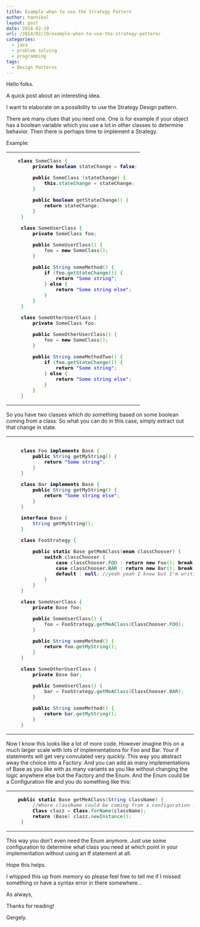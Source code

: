 ```yaml
---
title: Example when to use the Strategy Pattern
author: hannibal
layout: post
date: 2014-02-19
url: /2014/02/19/example-when-to-use-the-strategy-pattern/
categories:
  - java
  - problem solving
  - programming
tags:
  - Design Patterns
---
```

Hello folks.

A quick post about an interesting idea.

I want to elaborate on a possibility to use the Strategy Design pattern.

<!--more-->

There are many clues that you need one. One is for example if your object has a boolean variable which you use a lot in other classes to determine behavior. Then there is perhaps time to implement a Strategy.

Example:

<div class="wp_syntax">
  <table>
    <tr>
      <td class="code">
        <pre class="java" style="font-family:monospace;">	<span style="color: #000000; font-weight: bold;">class</span> SomeClass <span style="color: #009900;">&#123;</span>
		<span style="color: #000000; font-weight: bold;">private</span> <span style="color: #000066; font-weight: bold;">boolean</span> stateChange <span style="color: #339933;">=</span> <span style="color: #000066; font-weight: bold;">false</span><span style="color: #339933;">;</span>
&nbsp;
		<span style="color: #000000; font-weight: bold;">public</span> SomeClass <span style="color: #009900;">&#40;</span>stateChange<span style="color: #009900;">&#41;</span> <span style="color: #009900;">&#123;</span>
			<span style="color: #000000; font-weight: bold;">this</span>.<span style="color: #006633;">stateChange</span> <span style="color: #339933;">=</span> stateChange<span style="color: #339933;">;</span> 
		<span style="color: #009900;">&#125;</span>
&nbsp;
		<span style="color: #000000; font-weight: bold;">public</span> <span style="color: #000066; font-weight: bold;">boolean</span> getStateChange<span style="color: #009900;">&#40;</span><span style="color: #009900;">&#41;</span> <span style="color: #009900;">&#123;</span>
			<span style="color: #000000; font-weight: bold;">return</span> stateChange<span style="color: #339933;">;</span>
		<span style="color: #009900;">&#125;</span>
	<span style="color: #009900;">&#125;</span>
&nbsp;
	<span style="color: #000000; font-weight: bold;">class</span> SomeUserClass <span style="color: #009900;">&#123;</span>
		<span style="color: #000000; font-weight: bold;">private</span> SomeClass foo<span style="color: #339933;">;</span>
&nbsp;
		<span style="color: #000000; font-weight: bold;">public</span> SomeUserClass<span style="color: #009900;">&#40;</span><span style="color: #009900;">&#41;</span> <span style="color: #009900;">&#123;</span>
			foo <span style="color: #339933;">=</span> <span style="color: #000000; font-weight: bold;">new</span> SomeClass<span style="color: #009900;">&#40;</span><span style="color: #009900;">&#41;</span><span style="color: #339933;">;</span>
		<span style="color: #009900;">&#125;</span>
&nbsp;
		<span style="color: #000000; font-weight: bold;">public</span> <span style="color: #003399;">String</span> someMethod<span style="color: #009900;">&#40;</span><span style="color: #009900;">&#41;</span> <span style="color: #009900;">&#123;</span>
			<span style="color: #000000; font-weight: bold;">if</span> <span style="color: #009900;">&#40;</span>foo.<span style="color: #006633;">getStateChange</span><span style="color: #009900;">&#40;</span><span style="color: #009900;">&#41;</span><span style="color: #009900;">&#41;</span> <span style="color: #009900;">&#123;</span>
				<span style="color: #000000; font-weight: bold;">return</span> <span style="color: #0000ff;">"Some string"</span><span style="color: #339933;">;</span>
			<span style="color: #009900;">&#125;</span> <span style="color: #000000; font-weight: bold;">else</span> <span style="color: #009900;">&#123;</span>
				<span style="color: #000000; font-weight: bold;">return</span> <span style="color: #0000ff;">"Some string else"</span><span style="color: #339933;">;</span>
			<span style="color: #009900;">&#125;</span>
		<span style="color: #009900;">&#125;</span>
	<span style="color: #009900;">&#125;</span>
&nbsp;
	<span style="color: #000000; font-weight: bold;">class</span> SomeOtherUserClass <span style="color: #009900;">&#123;</span>
		<span style="color: #000000; font-weight: bold;">private</span> SomeClass foo<span style="color: #339933;">;</span>
&nbsp;
		<span style="color: #000000; font-weight: bold;">public</span> SomeOtherUserClass<span style="color: #009900;">&#40;</span><span style="color: #009900;">&#41;</span> <span style="color: #009900;">&#123;</span>
			foo <span style="color: #339933;">=</span> <span style="color: #000000; font-weight: bold;">new</span> SomeClass<span style="color: #009900;">&#40;</span><span style="color: #009900;">&#41;</span><span style="color: #339933;">;</span>
		<span style="color: #009900;">&#125;</span>
&nbsp;
		<span style="color: #000000; font-weight: bold;">public</span> <span style="color: #003399;">String</span> someMethodTwo<span style="color: #009900;">&#40;</span><span style="color: #009900;">&#41;</span> <span style="color: #009900;">&#123;</span>
			<span style="color: #000000; font-weight: bold;">if</span> <span style="color: #009900;">&#40;</span>foo.<span style="color: #006633;">getStateChange</span><span style="color: #009900;">&#40;</span><span style="color: #009900;">&#41;</span><span style="color: #009900;">&#41;</span> <span style="color: #009900;">&#123;</span>
				<span style="color: #000000; font-weight: bold;">return</span> <span style="color: #0000ff;">"Some string"</span><span style="color: #339933;">;</span>
			<span style="color: #009900;">&#125;</span> <span style="color: #000000; font-weight: bold;">else</span> <span style="color: #009900;">&#123;</span>
				<span style="color: #000000; font-weight: bold;">return</span> <span style="color: #0000ff;">"Some string else"</span><span style="color: #339933;">;</span>
			<span style="color: #009900;">&#125;</span>
		<span style="color: #009900;">&#125;</span>
	<span style="color: #009900;">&#125;</span></pre>
      </td>
    </tr>
  </table>
</div>

So you have two classes which do something based on some boolean coming from a class. So what you can do in this case, simply extract out that change in state.

<div class="wp_syntax">
  <table>
    <tr>
      <td class="code">
        <pre class="java" style="font-family:monospace;">&nbsp;
	<span style="color: #000000; font-weight: bold;">class</span> Foo <span style="color: #000000; font-weight: bold;">implements</span> Base <span style="color: #009900;">&#123;</span>
		<span style="color: #000000; font-weight: bold;">public</span> <span style="color: #003399;">String</span> getMyString<span style="color: #009900;">&#40;</span><span style="color: #009900;">&#41;</span> <span style="color: #009900;">&#123;</span>
			<span style="color: #000000; font-weight: bold;">return</span> <span style="color: #0000ff;">"Some string"</span><span style="color: #339933;">;</span>
		<span style="color: #009900;">&#125;</span>
	<span style="color: #009900;">&#125;</span>
&nbsp;
	<span style="color: #000000; font-weight: bold;">class</span> Bar <span style="color: #000000; font-weight: bold;">implements</span> Base <span style="color: #009900;">&#123;</span>
		<span style="color: #000000; font-weight: bold;">public</span> <span style="color: #003399;">String</span> getMyString<span style="color: #009900;">&#40;</span><span style="color: #009900;">&#41;</span> <span style="color: #009900;">&#123;</span>
			<span style="color: #000000; font-weight: bold;">return</span> <span style="color: #0000ff;">"Some string else"</span><span style="color: #339933;">;</span>
		<span style="color: #009900;">&#125;</span>
	<span style="color: #009900;">&#125;</span>
&nbsp;
	<span style="color: #000000; font-weight: bold;">interface</span> Base <span style="color: #009900;">&#123;</span>
		<span style="color: #003399;">String</span> getMyString<span style="color: #009900;">&#40;</span><span style="color: #009900;">&#41;</span><span style="color: #339933;">;</span>
	<span style="color: #009900;">&#125;</span>
&nbsp;
	<span style="color: #000000; font-weight: bold;">class</span> FooStrategy <span style="color: #009900;">&#123;</span>
&nbsp;
		<span style="color: #000000; font-weight: bold;">public</span> <span style="color: #000000; font-weight: bold;">static</span> Base getMeAClass<span style="color: #009900;">&#40;</span><span style="color: #000000; font-weight: bold;">enum</span> classChooser<span style="color: #009900;">&#41;</span> <span style="color: #009900;">&#123;</span>
			<span style="color: #000000; font-weight: bold;">switch</span> classChooser <span style="color: #009900;">&#123;</span>
				<span style="color: #000000; font-weight: bold;">case</span> classChooser.<span style="color: #006633;">FOO</span> <span style="color: #339933;">:</span> <span style="color: #000000; font-weight: bold;">return</span> <span style="color: #000000; font-weight: bold;">new</span> Foo<span style="color: #009900;">&#40;</span><span style="color: #009900;">&#41;</span><span style="color: #339933;">;</span> <span style="color: #000000; font-weight: bold;">break</span><span style="color: #339933;">;</span>
				<span style="color: #000000; font-weight: bold;">case</span> classChooser.<span style="color: #006633;">BAR</span> <span style="color: #339933;">:</span> <span style="color: #000000; font-weight: bold;">return</span> <span style="color: #000000; font-weight: bold;">new</span> Bar<span style="color: #009900;">&#40;</span><span style="color: #009900;">&#41;</span><span style="color: #339933;">;</span> <span style="color: #000000; font-weight: bold;">break</span><span style="color: #339933;">;</span>
				<span style="color: #000000; font-weight: bold;">default</span> <span style="color: #339933;">:</span> <span style="color: #000066; font-weight: bold;">null</span><span style="color: #339933;">;</span> <span style="color: #666666; font-style: italic;">//yeah yeah I know but I'm writing this in notepad... :)</span>
			<span style="color: #009900;">&#125;</span>
		<span style="color: #009900;">&#125;</span>
	<span style="color: #009900;">&#125;</span>
&nbsp;
	<span style="color: #000000; font-weight: bold;">class</span> SomeUserClass <span style="color: #009900;">&#123;</span>
		<span style="color: #000000; font-weight: bold;">private</span> Base foo<span style="color: #339933;">;</span>
&nbsp;
		<span style="color: #000000; font-weight: bold;">public</span> SomeUserClass<span style="color: #009900;">&#40;</span><span style="color: #009900;">&#41;</span> <span style="color: #009900;">&#123;</span>
			foo <span style="color: #339933;">=</span> FooStrategy.<span style="color: #006633;">getMeAClass</span><span style="color: #009900;">&#40;</span>ClassChooser.<span style="color: #006633;">FOO</span><span style="color: #009900;">&#41;</span><span style="color: #339933;">;</span>
		<span style="color: #009900;">&#125;</span>
&nbsp;
		<span style="color: #000000; font-weight: bold;">public</span> <span style="color: #003399;">String</span> someMethod<span style="color: #009900;">&#40;</span><span style="color: #009900;">&#41;</span> <span style="color: #009900;">&#123;</span>
			<span style="color: #000000; font-weight: bold;">return</span> foo.<span style="color: #006633;">getMyString</span><span style="color: #009900;">&#40;</span><span style="color: #009900;">&#41;</span><span style="color: #339933;">;</span>
		<span style="color: #009900;">&#125;</span>
	<span style="color: #009900;">&#125;</span>
&nbsp;
	<span style="color: #000000; font-weight: bold;">class</span> SomeOtherUserClass <span style="color: #009900;">&#123;</span>
		<span style="color: #000000; font-weight: bold;">private</span> Base bar<span style="color: #339933;">;</span>
&nbsp;
		<span style="color: #000000; font-weight: bold;">public</span> SomeUserClass<span style="color: #009900;">&#40;</span><span style="color: #009900;">&#41;</span> <span style="color: #009900;">&#123;</span>
			bar <span style="color: #339933;">=</span> FooStrategy.<span style="color: #006633;">getMeAClass</span><span style="color: #009900;">&#40;</span>ClassChooser.<span style="color: #006633;">BAR</span><span style="color: #009900;">&#41;</span><span style="color: #339933;">;</span>
		<span style="color: #009900;">&#125;</span>
&nbsp;
		<span style="color: #000000; font-weight: bold;">public</span> <span style="color: #003399;">String</span> someMethod<span style="color: #009900;">&#40;</span><span style="color: #009900;">&#41;</span> <span style="color: #009900;">&#123;</span>
			<span style="color: #000000; font-weight: bold;">return</span> bar.<span style="color: #006633;">getMyString</span><span style="color: #009900;">&#40;</span><span style="color: #009900;">&#41;</span><span style="color: #339933;">;</span>
		<span style="color: #009900;">&#125;</span>
	<span style="color: #009900;">&#125;</span></pre>
      </td>
    </tr>
  </table>
</div>

Now I know this looks like a lot of more code. However imagine this on a much larger scale with lots of implementations for Foo and Bar. Your if statements will get very convulated very quickly. This way you abstract away the choice into a Factory. And you can add as many implementations of Base as you like with as many variants as you like without changing the logic anywhere else but the Factory and the Enum. And the Enum could be a Configuration file and you do something like this:

<div class="wp_syntax">
  <table>
    <tr>
      <td class="code">
        <pre class="java" style="font-family:monospace;">	<span style="color: #000000; font-weight: bold;">public</span> <span style="color: #000000; font-weight: bold;">static</span> Base getMeAClass<span style="color: #009900;">&#40;</span><span style="color: #003399;">String</span> className<span style="color: #009900;">&#41;</span> <span style="color: #009900;">&#123;</span>
		<span style="color: #666666; font-style: italic;">//Where className could be coming from a configuration file</span>
        <span style="color: #000000; font-weight: bold;">Class</span> clazz <span style="color: #339933;">=</span> <span style="color: #000000; font-weight: bold;">Class</span>.<span style="color: #006633;">forName</span><span style="color: #009900;">&#40;</span>className<span style="color: #009900;">&#41;</span><span style="color: #339933;">;</span>
        <span style="color: #000000; font-weight: bold;">return</span> <span style="color: #009900;">&#40;</span>Base<span style="color: #009900;">&#41;</span> clazz.<span style="color: #006633;">newInstance</span><span style="color: #009900;">&#40;</span><span style="color: #009900;">&#41;</span><span style="color: #339933;">;</span>
	<span style="color: #009900;">&#125;</span></pre>
      </td>
    </tr>
  </table>
</div>

This way you don&#8217;t even need the Enum anymore. Just use some configuration to determine what class you need at which point in your implementation without using an If statement at all.

Hope this helps.

I whipped this up from memory so please feel free to tell me if I missed something or have a syntax error in there somewhere&#8230;

As always,
  
Thanks for reading!
  
Gergely.
